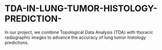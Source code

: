 # TDA-IN-LUNG-TUMOR-HISTOLOGY-PREDICTION-
In our project, we combine Topological Data Analysis (TDA) with thoracic radiographic images to advance the accuracy of lung tumor histology predictions.
